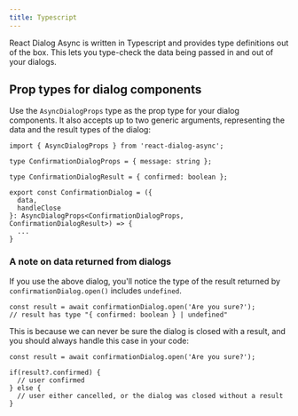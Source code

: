 ```yaml
---
title: Typescript
---
```


React Dialog Async is written in Typescript and provides type definitions out of the box.
This lets you type-check the data being passed in and out of your dialogs.

## Prop types for dialog components
Use the `AsyncDialogProps` type as the prop type for your dialog components.
It also accepts up to two generic arguments, representing the data and the result types of the dialog:

```tsx
import { AsyncDialogProps } from 'react-dialog-async';

type ConfirmationDialogProps = { message: string }; 

type ConfirmationDialogResult = { confirmed: boolean };

export const ConfirmationDialog = ({
  data, 
  handleClose 
}: AsyncDialogProps<ConfirmationDialogProps, ConfirmationDialogResult>) => {
  ...
}
```

### A note on data returned from dialogs
If you use the above dialog, you'll notice the type of the result returned by `confirmationDialog.open()` includes `undefined`.

```tsx {1}
const result = await confirmationDialog.open('Are you sure?');
// result has type "{ confirmed: boolean } | undefined"
```
This is because we can never be sure the dialog is closed with a result, and you should always handle this case in your code:

```tsx
const result = await confirmationDialog.open('Are you sure?');

if(result?.confirmed) {
  // user confirmed
} else {
  // user either cancelled, or the dialog was closed without a result
}
```



